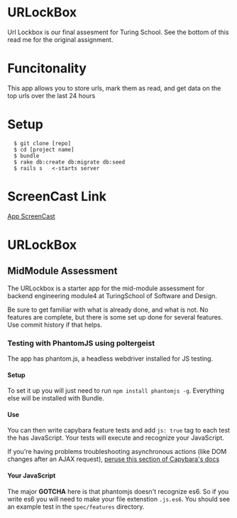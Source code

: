 # URLockBox
Url Lockbox is our final assesment for Turing School.  See the bottom of this read me for the original assignment.

# Funcitonality
This app allows you to store urls, mark them as read, and get data on the top urls over the last 24 hours

# Setup
```
  $ git clone [repo]
  $ cd [project name]
  $ bundle
  $ rake db:create db:migrate db:seed
  $ rails s   <-starts server
```
# ScreenCast Link
  [App ScreenCast](https://www.youtube.com/watch?v=fAV_YRy1zgc&feature=youtu.be)

# URLockBox

## MidModule Assessment

The URLockbox is a starter app for the mid-module assessment for backend engineering module4 at TuringSchool of Software and Design.

Be sure to get familiar with what is already done, and what is not. No features are complete, but there is some set up done for several features. Use commit history if that helps.

### Testing with PhantomJS using poltergeist

The app has phantom.js, a headless webdriver installed for JS testing.

#### Setup

To set it up you will just need to run `npm install phantomjs -g`. Everything else will be installed with Bundle.

#### Use

You can then write capybara feature tests and add `js: true` tag to each test the has JavaScript.  Your tests will execute and recognize your JavaScript.

If you're having problems troubleshooting asynchronous actions (like DOM changes after an AJAX request), [peruse this section of Capybara's docs](https://github.com/teamcapybara/capybara#asynchronous-javascript-ajax-and-friends)

#### Your JavaScript

The major __GOTCHA__ here is that phantomjs doesn't recognize es6. So if you write es6 you will need to make your file extenstion `.js.es6`. You should see an example test in the `spec/features` directory.
